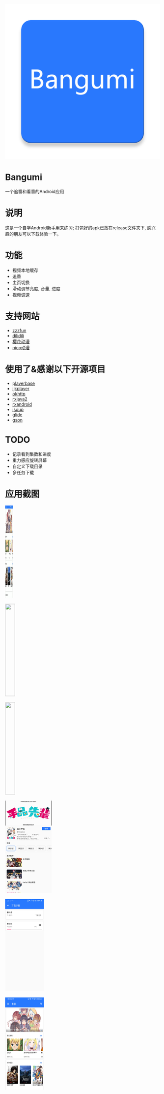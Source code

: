 <img src="./readmeImage/icon.png">  

# Bangumi
一个追番和看番的Android应用  

# 说明  
这是一个自学Android新手用来练习; 
打包好的apk已放在release文件夹下, 感兴趣的朋友可以下载体验一下。  

# 功能
- 视频本地缓存
- 追番
- 主页切换
- 滑动调节亮度, 音量, 进度
- 视频调速

# 支持网站
- [zzzfun](http://www.zzzfun.com/)
- [dilidili](http://www.dilidili.name/)
- [樱花动漫](http://www.imomoe.io/)
- [nico动漫](http://www.nicotv.me/dongman)  

# 使用了&感谢以下开源项目
- [playerbase](https://github.com/jiajunhui/PlayerBase)
- [ijkplayer](https://github.com/bilibili/ijkplayer)
- [okhttp](https://github.com/square/okhttp)
- [rxjava2](https://github.com/ReactiveX/RxJava)
- [rxandroid](https://github.com/ReactiveX/RxAndroid)
- [jsoup](https://github.com/jhy/jsoup)
- [glide](https://github.com/bumptech/glide)
- [gson](https://github.com/google/gson)  

# TODO
- 记录看到集数和进度
- 重力感应旋转屏幕
- 自定义下载目录
- 多任务下载

# 应用截图  

<img src="readmeImage/demo1.gif" width="25" height="300"/>  
<br/>
<br/>
<img src="readmeImage/demo2.gif" width="25%" height="300"/> 
<br/>
<br/>
<img src="readmeImage/demo3.gif" width="25%" height="300"/>  
<br/>
<br/>
<img src="readmeImage/demo4.jpg" width="30%" height="300"/>  
<br/>
<br/>
<img src="readmeImage/demo5.jpg" width="25%" height="300"/>  
<br/>
<br/>
<img src="readmeImage/demo6.jpg" width="25%" height="300"/>